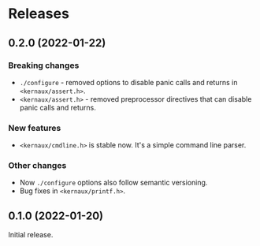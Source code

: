 Releases
========



0.2.0 (2022-01-22)
------------------

### Breaking changes

* `./configure` - removed options to disable panic calls and returns in
  `<kernaux/assert.h>`.
* `<kernaux/assert.h>` - removed preprocessor directives that can disable panic
  calls and returns.

### New features

* `<kernaux/cmdline.h>` is stable now. It's a simple command line parser.

### Other changes

* Now `./configure` options also follow semantic versioning.
* Bug fixes in `<kernaux/printf.h>`.



0.1.0 (2022-01-20)
------------------

Initial release.
